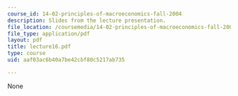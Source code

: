 ```yaml
---
course_id: 14-02-principles-of-macroeconomics-fall-2004
description: Slides from the lecture presentation.
file_location: /coursemedia/14-02-principles-of-macroeconomics-fall-2004/aaf03ac6b40a7be42cbf80c5217ab735_lecture16.pdf
file_type: application/pdf
layout: pdf
title: lecture16.pdf
type: course
uid: aaf03ac6b40a7be42cbf80c5217ab735

---
```

None